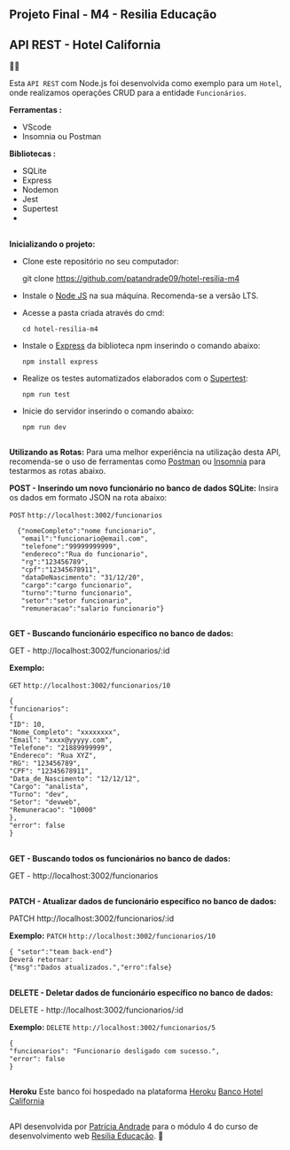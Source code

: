 
## **Projeto Final - M4 - Resilia Educação**     

## **API REST - Hotel California**   
💛🦉

Esta  `API REST` com Node.js foi desenvolvida como exemplo para um  `Hotel`, onde realizamos operações CRUD para a entidade `Funcionários`.

**Ferramentas :** 
 -   VScode
 -   Insomnia ou Postman

**Bibliotecas :** 

 - SQLite 
 - Express 
 - Nodemon
 - Jest
 - Supertest
 - 
 ##
 **Inicializando o projeto:**

 - Clone este repositório no seu computador: 

     git clone https://github.com/patandrade09/hotel-resilia-m4

- Instale o [Node JS](https://nodejs.org/en/) na sua máquina. Recomenda-se a versão LTS. 

- Acesse a pasta criada através do cmd:

      cd hotel-resilia-m4
      
- Instale o [Express](https://www.npmjs.com/package/express) da biblioteca npm inserindo o comando abaixo: 

      npm install express
      
- Realize os testes automatizados elaborados com o [Supertest](https://www.npmjs.com/package/supertest): 
	 
      npm run test
	    
- Inicie do servidor inserindo o comando abaixo: 

      npm run dev


##
 **Utilizando as Rotas:**
Para uma melhor experiência na utilização desta API, recomenda-se o uso de ferramentas como [Postman](https://www.postman.com/) ou [Insomnia](https://insomnia.rest/download) para testarmos as rotas abaixo. 
 
  **POST  - Inserindo um novo funcionário no banco de dados SQLite:**
  Insira os dados em formato JSON na rota abaixo: 
  
  `POST`   `http://localhost:3002/funcionarios`

      {"nomeCompleto":"nome funcionario",
       "email":"funcionario@email.com",
       "telefone":"99999999999",
       "endereco":"Rua do funcionario",
       "rg":"123456789",
       "cpf":"12345678911",
       "dataDeNascimento": "31/12/20",
       "cargo":"cargo funcionario",
       "turno":"turno funcionario",
       "setor":"setor funcionario",
       "remuneracao":"salario funcionario"}
##
  **GET  - Buscando funcionário específico no banco de dados:**
  
  GET  - http://localhost:3002/funcionarios/:id
  
  **Exemplo:** 
  
 `GET`  `http://localhost:3002/funcionarios/10`
  

    {
    "funcionarios": 
    { 
    "ID": 10,
    "Nome_Completo": "xxxxxxxx",
    "Email": "xxxx@yyyyy.com",
    "Telefone": "21889999999",
    "Endereco": "Rua XYZ",
    "RG": "123456789",
    "CPF": "12345678911",
    "Data_de_Nascimento": "12/12/12",
    "Cargo": "analista",
    "Turno": "dev",
    "Setor": "devweb",
    "Remuneracao": "10000"
    }, 
    "error": false 
    }
   
   ##
   **GET - Buscando todos os funcionários no banco de dados:**

GET - http://localhost:3002/funcionarios

##
   **PATCH - Atualizar dados de funcionário específico no banco de dados:**

PATCH  http://localhost:3002/funcionarios/:id

**Exemplo:** 
  `PATCH` `http://localhost:3002/funcionarios/10`

    { "setor":"team back-end"}
    Deverá retornar: 
    {"msg":"Dados atualizados.","erro":false}
##
 **DELETE - Deletar dados de funcionário específico no banco de dados:**

DELETE -  http://localhost:3002/funcionarios/:id

**Exemplo:** 
  `DELETE` `http://localhost:3002/funcionarios/5`

    { 
    "funcionarios": "Funcionario desligado com sucesso.",
    "error": false
    }
  ##
 **Heroku** 
  Este banco foi hospedado na plataforma [Heroku](https://id.heroku.com/login) 
  [Banco Hotel California](https://api-hotel-m4.herokuapp.com/funcionarios)
  ##
API desenvolvida por [Patrícia Andrade](https://www.linkedin.com/in/patr%C3%ADcia-andrade-09/) para o módulo 4 do curso de desenvolvimento web [Resilia Educação](https://www.resilia.com.br/). 🦉

  

  
 







